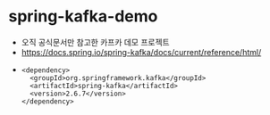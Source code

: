# spring-kafka-demo
* 오직 공식문서만 참고한 카프카 데모 프로젝트
* https://docs.spring.io/spring-kafka/docs/current/reference/html/
* ~~~
  <dependency>
    <groupId>org.springframework.kafka</groupId>
    <artifactId>spring-kafka</artifactId>
    <version>2.6.7</version>
  </dependency>
  ~~~